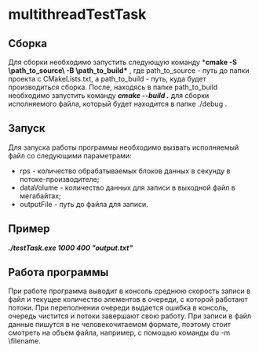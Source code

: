 # multithreadTestTask
## Сборка
Для сборки необходимо запустить следующую команду ***cmake -S \path_to_source\ -B \path_to_build\*** , где path_to_source - путь до папки проекта с CMakeLists.txt, а path_to_build - путь, куда будет производиться сборка.
После, находясь в папке path_to_build необходимо запустить команду ***cmake --build .*** для сборки исполняемого файла, который будет находится в папке ./debug .
## Запуск
Для запуска работы программы необходимо вызвать исполняемый файл со следующими параметрами:
- rps - количество обрабатываемых блоков данных в секунду в потоке-производителе;
- dataVolume - количество данных для записи в выходной файл в мегабайтах;
- outputFile - путь до файла для записи.
## Пример
***./testTask.exe 1000 400 "output.txt"***
## Работа программы
При работе программа выводит в консоль среднюю скорость записи в файл и текущее количество элементов в очереди, с которой работают потоки.
При переполнении очереди выдается ошибка в консоль, очередь чистится и потоки завершают свою работу.
При записи в файл данные пишутся в не человекочитаемом формате, поэтому стоит смотреть на объем файла, например, с помощью команды du -m \filename\.
